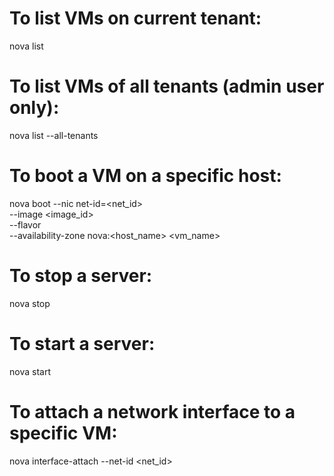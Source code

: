 # To list VMs on current tenant:

nova list

# To list VMs of all tenants (admin user only):

nova list --all-tenants

# To boot a VM on a specific host:

nova boot --nic net-id=<net_id> \
 --image <image_id> \
 --flavor <flavor> \
 --availability-zone nova:<host_name> <vm_name>

# To stop a server:

nova stop <server>

# To start a server:

nova start <server>

# To attach a network interface to a specific VM:

nova interface-attach --net-id <net_id> <server>
